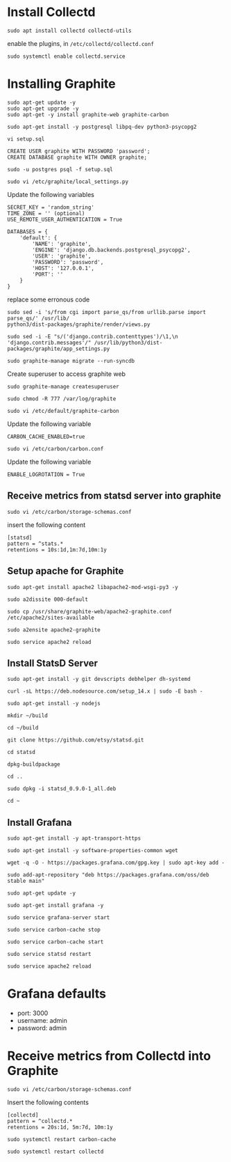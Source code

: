 # Install Collectd

```
sudo apt install collectd collectd-utils
```

enable the plugins, in `/etc/collectd/collectd.conf`

```
sudo systemctl enable collectd.service
```

# Installing Graphite

```
sudo apt-get update -y
sudo apt-get upgrade -y
sudo apt-get -y install graphite-web graphite-carbon
```
```
sudo apt-get install -y postgresql libpq-dev python3-psycopg2
```

```
vi setup.sql
```

```
CREATE USER graphite WITH PASSWORD 'password';
CREATE DATABASE graphite WITH OWNER graphite;
```

```
sudo -u postgres psql -f setup.sql
```

```
sudo vi /etc/graphite/local_settings.py
```

Update the following variables
```
SECRET_KEY = 'random_string'
TIME_ZONE = '' (optional)
USE_REMOTE_USER_AUTHENTICATION = True

DATABASES = {
	'default': {
		'NAME': 'graphite',
		'ENGINE': 'django.db.backends.postgresql_psycopg2',
		'USER': 'graphite',
		'PASSWORD': 'password',
		'HOST': '127.0.0.1',
		'PORT': ''
	}
}
```

replace some erronous code
```
sudo sed -i 's/from cgi import parse_qs/from urllib.parse import parse_qs/' /usr/lib/
python3/dist-packages/graphite/render/views.py
```

```
sudo sed -i -E "s/('django.contrib.contenttypes')/\1,\n  'django.contrib.messages'/" /usr/lib/python3/dist-packages/graphite/app_settings.py
```

```
sudo graphite-manage migrate --run-syncdb
```

Create superuser to access graphite web
```
sudo graphite-manage createsuperuser
```

```
sudo chmod -R 777 /var/log/graphite
```

```
sudo vi /etc/default/graphite-carbon
```
Update the following variable
```
CARBON_CACHE_ENABLED=true
```

```
sudo vi /etc/carbon/carbon.conf
```
Update the following variable
```
ENABLE_LOGROTATION = True
```

## Receive metrics from statsd server into graphite
```
sudo vi /etc/carbon/storage-schemas.conf
```
insert the following content
```
[statsd]
pattern = ^stats.*
retentions = 10s:1d,1m:7d,10m:1y
```

## Setup apache for Graphite

```
sudo apt-get install apache2 libapache2-mod-wsgi-py3 -y
```

```
sudo a2dissite 000-default
```

```
sudo cp /usr/share/graphite-web/apache2-graphite.conf /etc/apache2/sites-available
```

```
sudo a2ensite apache2-graphite
```

```
sudo service apache2 reload
```

## Install StatsD Server

```
sudo apt-get install -y git devscripts debhelper dh-systemd
```

```
curl -sL https://deb.nodesource.com/setup_14.x | sudo -E bash -
```

```
sudo apt-get install -y nodejs
```

```
mkdir ~/build
```

```
cd ~/build
```

```
git clone https://github.com/etsy/statsd.git
```

```
cd statsd
```

```
dpkg-buildpackage
```

```
cd ..
```

```
sudo dpkg -i statsd_0.9.0-1_all.deb
```

```
cd ~
```

## Install Grafana

```
sudo apt-get install -y apt-transport-https
```

```
sudo apt-get install -y software-properties-common wget
```

```
wget -q -O - https://packages.grafana.com/gpg.key | sudo apt-key add -
```

```
sudo add-apt-repository "deb https://packages.grafana.com/oss/deb stable main"
```

```
sudo apt-get update -y
```

```
sudo apt-get install grafana -y
```

```
sudo service grafana-server start
```

```
sudo service carbon-cache stop
```

```
sudo service carbon-cache start
```

```
sudo service statsd restart
```

```
sudo service apache2 reload
```


# Grafana defaults 
* port: 3000
* username: admin
* password: admin



# Receive metrics from Collectd into Graphite

```
sudo vi /etc/carbon/storage-schemas.conf
```
Insert the following contents
```
[collectd]
pattern = ^collectd.*
retentions = 20s:1d, 5m:7d, 10m:1y
```

```
sudo systemctl restart carbon-cache
```

```
sudo systemctl restart collectd
```
